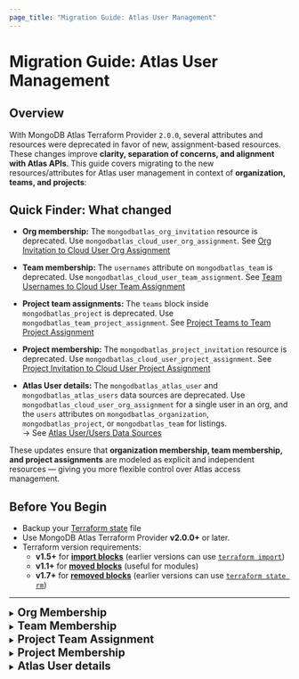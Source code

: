 ```yaml
---
page_title: "Migration Guide: Atlas User Management"
---
```


# Migration Guide: Atlas User Management

## Overview

With MongoDB Atlas Terraform Provider `2.0.0`, several attributes and resources
were deprecated in favor of new, assignment-based resources. These changes
improve **clarity, separation of concerns, and alignment with Atlas APIs**. This
guide covers migrating to the new resources/attributes for Atlas user management
in context of **organization, teams, and projects**:

## Quick Finder: What changed

- **Org membership:** The `mongodbatlas_org_invitation` resource is deprecated.
  Use `mongodbatlas_cloud_user_org_assignment`. See
  [Org Invitation to Cloud User Org Assignment](#org-invitation-to-cloud-user-org-assignment)

- **Team membership:** The `usernames` attribute on `mongodbatlas_team` is
  deprecated. Use `mongodbatlas_cloud_user_team_assignment`. See
  [Team Usernames to Cloud User Team Assignment](#team-usernames-to-cloud-user-team-assignment)

- **Project team assignments:** The `teams` block inside `mongodbatlas_project`
  is deprecated. Use `mongodbatlas_team_project_assignment`. See
  [Project Teams to Team Project Assignment](#project-teams-to-team-project-assignment)

- **Project membership:** The `mongodbatlas_project_invitation` resource is
  deprecated. Use `mongodbatlas_cloud_user_project_assignment`. See
  [Project Invitation to Cloud User Project Assignment](#project-invitation-to-cloud-user-project-assignment)

- **Atlas User details:** The `mongodbatlas_atlas_user` and
  `mongodbatlas_atlas_users` data sources are deprecated. Use
  `mongodbatlas_cloud_user_org_assignment` for a single user in an org, and the
  `users` attributes on `mongodbatlas_organization`, `mongodbatlas_project`, or
  `mongodbatlas_team` for listings.\
  → See [Atlas User/Users Data Sources](#atlas-userusers-data-sources)

These updates ensure that **organization membership, team membership, and
project assignments** are modeled as explicit and independent resources — giving
you more flexible control over Atlas access management.

## Before You Begin

- Backup your
  [Terraform state](https://developer.hashicorp.com/terraform/cli/commands/state)
  file
- Use MongoDB Atlas Terraform Provider **v2.0.0+** or later.
- Terraform version requirements:
  - **v1.5+** for
    **[import blocks](https://developer.hashicorp.com/terraform/language/import)**
    (earlier versions can use
    [`terraform import`](https://developer.hashicorp.com/terraform/cli/import))
  - **v1.1+** for
    **[moved blocks](https://developer.hashicorp.com/terraform/language/moved)**
    (useful for modules)
  - **v1.7+** for
    **[removed blocks](https://developer.hashicorp.com/terraform/language/resources/syntax#removing-resources)**
    (earlier versions can use
    [`terraform state rm`](https://developer.hashicorp.com/terraform/cli/commands/state/rm))

---

<details>
  <summary><span style="font-size:1.4em; font-weight:bold;">Org Membership</span></summary>

## Org Invitation to Cloud User Org Assignment

**Objective**: Migrate from the deprecated `mongodbatlas_org_invitation`
resource and data source to the `mongodbatlas_cloud_user_org_assignment`
resource. If you previously assigned teams via `teams_ids`, also migrate those
to `mongodbatlas_cloud_user_team_assignment`.

### What’s changing?

- `mongodbatlas_org_invitation` only managed invitations and is deprecated. It
  didn’t manage the actual user membership or expose `user_id`.
- New `mongodbatlas_cloud_user_org_assignment` manages the user’s organization
  membership (pending or active) and exposes both `username` and `user_id`. It
  supports import using either `ORG_ID/USERNAME` or `ORG_ID/USER_ID`.
- If you previously used `teams_ids` on invitations, use
  `mongodbatlas_cloud_user_team_assignment` to manage team membership for each
  user.

---

### **Use-case 1**: Existing org invite is still PENDING (resource exists in config)

Original configuration (note: `user_id` does not exist on
`mongodbatlas_org_invitation`):

```terraform
locals {
  org_id  = "<ORG_ID>"
  username = "user1@email.com"
  roles    = ["ORG_MEMBER"]
}

resource "mongodbatlas_org_invitation" "this" {
  username  = local.username
  org_id    = local.org_id
  roles     = local.roles
  # teams_ids = local.team_ids  # if applicable, also see Use-case #3 below
}
```

### Option A) [Recommended] Moved block

#### Step 1: Add `mongodbatlas_cloud_user_org_assignment` and `moved` block

```terraform
resource "mongodbatlas_cloud_user_org_assignment" "this" {
  org_id   = local.org_id
  username = local.username
  roles    = { org_roles = local.roles }
}

moved {
  from = mongodbatlas_org_invitation.this
  to   = mongodbatlas_cloud_user_org_assignment.this
}
```

#### Step 2: Remove `mongodbatlas_org_invitation` from config and state

- With a moved block, `terraform plan` should show the move and no other
  changes. Then `terraform apply`.

#### Module considerations

- For module maintainers: Add the new `mongodbatlas_cloud_user_org_assignment`
  resource inside the module with a `moved {}` block from
  `mongodbatlas_org_invitation` to the new resource, remove current
  `mongodbatlas_org_invitation` resource (Step 2) and publish a new module
  version.
- For module users: Simply bump the module version and run
  `terraform init -upgrade`, then `terraform plan` / `terraform apply`.
  Terraform performs an in-place state move without users writing import blocks
  or touching state.
- Works at any scale (any number of module instances) and keeps the migration
  self-contained within the module. No per-environment import steps are
  required.

### Option B) Import by username

#### Step 1: Add `mongodbatlas_cloud_user_org_assignment` and `import` block

```terraform
resource "mongodbatlas_cloud_user_org_assignment" "this" {
  org_id   = local.org_id
  username = local.username
  roles    = { org_roles = local.roles }
}

import {
  to = mongodbatlas_cloud_user_org_assignment.this
  id = "${local.org_id}/${local.username}"
}
```

#### Step 2: Remove `mongodbatlas_org_invitation` from config and state

- With import, remove the old `mongodbatlas_org_invitation` block and delete it
  from state if still present:
  `terraform state rm mongodbatlas_org_invitation.this`.

#### Module considerations

- Terraform import blocks cannot live inside modules; they must be defined in
  the root module. See
  ([Terraform issue](https://github.com/hashicorp/terraform/issues/33474)).
- Module maintainers cannot ship import steps. Each module user must add
  root-level import blocks for every instance to import, which is error-prone
  and repetitive.
- This creates extra coordination for every environment and workspace. Prefer
  Option A whenever you can modify the module source.

---

### **Use-case 2**: Invitations already ACCEPTED (no `mongodbatlas_org_invitation` in config)

When an invite is accepted, Atlas deletes the underlying invitation. To manage
these users going forward, import them into
`mongodbatlas_cloud_user_org_assignment`.

#### Step 1: Fetch active org users (optional helper)

```terraform
data "mongodbatlas_organization" "org" {
  org_id = var.org_id
}

locals {
  active_users = {
    for u in data.mongodbatlas_organization.org.users :
    u.id => u if u.org_membership_status == "ACTIVE"
  }
}
```

#### Step 2: Define and import `mongodbatlas_cloud_user_org_assignment`

Use the `local.active_users` map defined in Step 1 so you don’t have to manually
curate a list:

```terraform
resource "mongodbatlas_cloud_user_org_assignment" "user" {
  for_each = local.active_users  # key = user_id, value = user object from data source

  org_id   = var.org_id
  username = each.value.username

  # Keep roles aligned with current assignments to avoid drift after import
  roles = {
    org_roles = each.value.roles[0].org_roles
  }
}

# Import existing users (root module only)
import {
  for_each = local.active_users
  to       = mongodbatlas_cloud_user_org_assignment.user[each.key]
  id       = "${var.org_id}/${each.key}"  # org_id/user_id
}
```

#### Module considerations

- Terraform import blocks cannot live inside modules; they must be defined in
  the root module. See
  ([Terraform issue](https://github.com/hashicorp/terraform/issues/33474)).

Run `terraform plan` (you should see import operations), then `terraform apply`.

---

### **Use-case 3**: You also set `teams_ids` on the original invitation

Original configuration where `mongodbatlas_org_invitation` defines `teams_ids`:

```terraform
locals {
  org_id  = "<ORG_ID>"
  username = "user1@email.com"
  roles    = ["ORG_MEMBER"]
}

resource "mongodbatlas_org_invitation" "this" {
  username  = local.username
  org_id    = local.org_id
  roles     = local.roles
  teams_ids = local.team_ids
}
```

Migrate team assignments to `mongodbatlas_cloud_user_team_assignment` in
addition to Use-case 1 or 2 above.

```terraform
variable "team_ids" { type = set(string) }

resource "mongodbatlas_cloud_user_team_assignment" "team" {
  for_each = var.team_ids

  org_id  = local.org_id
  team_id = each.key
  user_id = mongodbatlas_cloud_user_org_assignment.this.user_id
}

# Import existing team assignments (root module only)
import {
  for_each = var.team_ids
  to       = mongodbatlas_cloud_user_team_assignment.team[each.key]
  id       = "${local.org_id}/${each.key}/${local.username}" # OR use user_id in place of username
}
```

Run `terraform plan` (you should see import operations), then `terraform apply`.

Finally, remove any remaining `mongodbatlas_org_invitation` references from
config and state.

---

### Data source migration

Original configuration:

```terraform
locals {
  org_id  = "<ORG_ID>"
  username = "user1@email.com"
}

data "mongodbatlas_org_invitation" "test" {
  org_id        = local.org_id
  username      = local.username
  invitation_id = mongodbatlas_org_invitation.test.invitation_id
}
```

Replace with the new data source:

```terraform
data "mongodbatlas_cloud_user_org_assignment" "user_1" {
  org_id   = local.org_id
  username = local.username
}
```

Then:

1. Run `terraform apply` to ensure the new data source reads correctly.
2. Replace all usages of `data.mongodbatlas_org_invitation.test` with
   `data.mongodbatlas_cloud_user_org_assignment.user_1`.
3. Run `terraform plan` followed by `terraform apply`.

### Examples

For complete, working configurations that mirror the use-cases above, see the
examples in the provider repository:
[migrate_org_invitation_to_cloud_user_org_assignment](https://github.com/mongodb/terraform-provider-mongodbatlas/tree/v2.0.0/examples/migrate_org_invitation_to_cloud_user_org_assignment).
These include root-level setups for multiple approaches (e.g., moved blocks and
imports) across different versions.

### Notes and tips

- Import formats:
  - Org assignment: `ORG_ID/USERNAME` or `ORG_ID/USER_ID`.
  - Team assignment: `ORG_ID/TEAM_ID/USERNAME` or `ORG_ID/TEAM_ID/USER_ID`.
- If you use modules, keep in mind import blocks must be placed at the root
  module.
- After successful migration, ensure no references to
  `mongodbatlas_org_invitation` remain.

</details>

<details>
  <summary><span style="font-size:1.4em; font-weight:bold;">Team Membership</span></summary>

## Team Usernames to Cloud User Team Assignment

**Objective**: Migrate from the deprecated `usernames` attribute on the
`mongodbatlas_team` resource to the new
`mongodbatlas_cloud_user_team_assignment` resource.

### Why should I migrate?

- **Future Compatibility:** The `usernames` attribute on `mongodbatlas_team` is
  deprecated and may be removed in future provider versions. Migrating ensures
  your Terraform configuration remains functional.
- **Flexibility:** Manage teams and user assignments independently, without
  coupling membership changes to team creation or updates.
- **Clarity:** Clear separation between the `mongodbatlas_team` resource (team
  definition) and `mongodbatlas_cloud_user_team_assignment` (membership
  management).

### What’s changing?

- `mongodbatlas_team` included a `usernames` argument that allowed assigning
  users to a team directly inside the resource. This argument is now deprecated.
- New attribute `users` in `mongodbatlas_team` data source can be used to
  retrieve information about all the users assigned to that team.
- `mongodbatlas_cloud_user_team_assignment` manages the user’s team membership
  (pending or active) and exposes both `username` and `user_id`. It supports
  import using either `ORG_ID/TEAM_ID/USERNAME` or `ORG_ID/TEAM_ID/USER_ID`.

---

### From `mongodbatlas_team.usernames` to `mongodbatlas_cloud_user_team_assignment`

#### Original configuration

```terraform
locals {
  usernames = ["user1@email.com", "user2@email.com", "user3@email.com"]
}

resource "mongodbatlas_team" "this" {  
  org_id    = var.org_id  
  name      = var.team_name
  usernames = local.usernames
}
```

#### Step 1: Use `mongodbatlas_team` data source to retrieve user IDs

We first need to retrieve each user's `user_id` via the new `users` attribute in
`mongodbatlas_team` data source.

```terraform
# Use data source to get team members (with user_id)  
locals {
    usernames = ["user1@email.com", "user2@email.com", "user3@email.com"]
    team_assignments = {      
    for user in data.mongodbatlas_team.this.users :      
        user.id => {      
            org_id   = var.org_id
            team_id  = mongodbatlas_team.this.team_id
            user_id  = user.id
        }
    }
}

resource "mongodbatlas_team" "this" {  
    org_id = var.org_id  
    name   = var.team_name
    usernames = local.usernames
} 

data "mongodbatlas_team" "this" {  
    org_id  = var.org_id  
    team_id = mongodbatlas_team.this.team_id  
}
```

#### Step 2: Add `mongodbatlas_cloud_user_team_assignment` and use import blocks

```terraform
locals {
    usernames = ["user1@email.com", "user2@email.com", "user3@email.com"]
    team_assignments = {
    for user in data.mongodbatlas_team.this.users :
        user.id => {
            org_id   = var.org_id
            team_id  = mongodbatlas_team.this.team_id
            user_id  = user.id
        }
    }
}

resource "mongodbatlas_team" "this" {
    org_id = var.org_id
    name   = var.team_name
    usernames = local.usernames
}

data "mongodbatlas_team" "this" {
    org_id  = var.org_id
    team_id = mongodbatlas_team.this.team_id
}
  
# New resource for each (user, team) assignment  
resource "mongodbatlas_cloud_user_team_assignment" "this" {           
    for_each = local.team_assignments

    org_id  = each.value.org_id   
    team_id = each.value.team_id     
    user_id = each.value.user_id  # Use user_id instead of username  
}  
  
# Import existing team-user relationships into the new resource  
import {  
    for_each = local.team_assignments

    to = mongodbatlas_cloud_user_team_assignment.this[each.key] 
    id = "${each.value.org_id}/${each.value.team_id}/${each.value.user_id}" 
}
```

#### Step 3: Remove deprecated `usernames` from `mongodbatlas_team`

Once the new resources are in place:

```terraform
resource "mongodbatlas_team" "this" {  
  org_id = var.org_id  
  name   = "this"  
  # usernames = local.usernames  # Remove this line
}
```

#### Step 4: Run migration

Run `terraform plan` (you should see **import** operations), then
`terraform apply`.

#### Step 5: Update any references to `mongodbatlas_team.usernames`

Before:

```terraform
output "team_usernames" {  
  value = mongodbatlas_team.this.usernames  
}
```

After:

```terraform
output "team_usernames" {  
  value = [for u in data.mongodbatlas_team.this.users : u.username]  
}
```

Run `terraform plan`. There should be **no changes**.

---

### Data source migration

If you previously used the `usernames` attribute in the `data.mongodbatlas_team`
data source:

**Original:**

```terraform
output "team_usernames" {  
  description = "Usernames in the MongoDB Atlas team"  
  value       = data.mongodbatlas_team.this.usernames  
}
```

**Replace with:**

```terraform
output "team_usernames" { 
  description = "Usernames in the MongoDB Atlas team"  
  value = [for u in data.mongodbatlas_team.this.users : u.username]  
}
```

Run `terraform plan`. There should be **no changes**.

---

### Migration using Modules

If you are using modules to manage teams and user assignments to teams,
migrating from `mongodbatlas_team` to the new pattern requires some additional
steps. The main consideration is that the old `mongodbatlas_team.usernames`
attribute now maps to the resource `mongodbatlas_cloud_user_team_assignment`,
hence the `moved` block can't be used. This section demonstrates how to migrate
from a module using the `mongodbatlas_team` resource to a module using both
`mongodbatlas_team` and the new `mongodbatlas_cloud_user_team_assignment`
resources.

**Key points for module users:**

- You must use `terraform import` to bring existing user-team assignments into
  the new resources, even when they are managed inside a module.
- The import command must match the resource address as used in your module
  (e.g., `module.<module_name>.mongodbatlas_cloud_user_team_assignment.<name>`).
- If you were using a list of usernames in your previous configuration, you also
  need to include the `mongodbatlas_team` data source and use the new `users`
  attribute to retrieve the corresponding user IDs, along with team ID, for the
  import to work correctly.

**Example import blocks for modules**

```terraform
import {
   to = module.<module_name>.mongodbatlas_cloud_user_team_assignment.<name>
   # Using USER_ID
   id = "<ORG_ID>/<TEAM_ID>/<USER_ID>"
}

import {
   to = module.<module_name>.mongodbatlas_cloud_user_team_assignment.<name>
   # Using USERNAME
   id = "<ORG_ID>/<TEAM_ID>/<USERNAME>"
}
```

**Example import commands for modules:**

```shell
# Using USER_ID
terraform import 'module.<module_name>.mongodbatlas_cloud_user_team_assignment.<name>' <ORG_ID>/<TEAM_ID>/<USER_ID>

# Using USERNAME
terraform import 'module.<module_name>.mongodbatlas_cloud_user_team_assignment.<name>' <ORG_ID>/<TEAM_ID>/<USERNAME>
```

#### 1. Old Module Usage Example (Using deprecated resources)

```hcl
module "user_team_assignment" {  
  source     = "./old_module"  
  org_id     = var.org_id  
  team_name  = var.team_name  
  usernames  = var.usernames  
}
```

#### 2. New Module Usage Example (Using new resources)

```hcl
data "mongodbatlas_team" "this" {  
  org_id = var.org_id  
  name   = var.team_name
}

locals {  
  team_assigments = {
    for user in data.mongodbatlas_team.this.users :
    user.id => {
      org_id  = var.org_id
      team_id = data.mongodbatlas_team.this.team_id
      user_id = user.id
    }
  }  
}

module "user_team_assignment" {
  source     = "./new_module"
  org_id     = var.org_id
  team_name  = var.team_name
  team_assigments = local.team_assigments
}
```

#### 3. Migration Steps

1. **Add the new module to your configuration:**
   - Add the new module block as shown above, using the same input variables as
     appropriate.
   - Also add the `data.mongodbatlas_team` data source and declare the
     `team_assignments` local variable to retrieve user IDs and team ID.

2. **Import the existing user-team assignments into the new resources:**

- An `import block` (available in Terraform 1.5 and later) can be used to import
  the resource and iterate through a list of users, e.g.:

  ```terraform
  import { 
      for_each = local.team_assigments
      to       = module.user_team_assignment.mongodbatlas_cloud_user_team_assignment.this[each.key]
      id       = "${var.org_id}/${data.mongodbatlas_team.this.team_id}/${each.value.user_id}"
  }
  ```

- Alternatively, use the correct resource addresses for your module and each of
  the user-team assignments:

```shell
terraform import 'module.user_team_assignment.mongodbatlas_cloud_user_team_assignment.this' <ORG_ID>/<TEAM_ID>/<USER_ID>
```

3. **Remove the old module block from your configuration.**
4. **Run `terraform plan` to review the changes.**
   - Ensure that Terraform imports the user-team assignments and does not plan
     to create these.
   - Ensure that Terraform does not plan to destroy and recreate the
     `mongodbatlas_team` resource.
5. **Run `terraform apply` to apply the migration.**

For complete working examples, see:

- [Old module definition](https://github.com/mongodb/terraform-provider-mongodbatlas/tree/v2.0.0/examples/migrate_user_team_assignment/module_maintainer/v1)
  and
  [old module usage](https://github.com/mongodb/terraform-provider-mongodbatlas/tree/v2.0.0/examples/migrate_user_team_assignment/module_user/v1).
- [New module definition](https://github.com/mongodb/terraform-provider-mongodbatlas/tree/v2.0.0/examples/migrate_user_team_assignment/module_maintainer/v2)
  and
  [new module usage](https://github.com/mongodb/terraform-provider-mongodbatlas/tree/v2.0.0/examples/migrate_user_team_assignment/module_user/v2).

---

### Notes and tips

- **Import format** for `mongodbatlas_cloud_user_team_assignment`:

```
ORG_ID/TEAM_ID/USERNAME
ORG_ID/TEAM_ID/USER_ID
```

- **Importing inside modules:** Terraform import blocks cannot live inside
  modules. See
  ([Terraform issue](https://github.com/hashicorp/terraform/issues/33474)). Each
  module user must add root-level import blocks for every instance to import.

- After successful migration, ensure **no references to**
  `mongodbatlas_team.usernames` remain.

---

### FAQ

**Q: Can I assign the same user to multiple teams?** A: Yes, simply create
multiple `mongodbatlas_cloud_user_team_assignment` resources for each team.

**Q: Where can I find a working example?** A: See
[examples/mongodbatlas_cloud_user_team_assignment/main.tf](https://github.com/mongodb/terraform-provider-mongodbatlas/tree/v2.0.0/examples/mongodbatlas_cloud_user_team_assignment/main.tf).

---

### Further Resources

- [Cloud User Team Assignment Resource](https://registry.terraform.io/providers/mongodb/mongodbatlas/latest/docs/resources/cloud_user_team_assignment)

</details>

<details>
  <summary><span style="font-size:1.4em; font-weight:bold;">Project Team Assignment</span></summary>

## Project Teams to Team Project Assignment

**Objective:** Migrate from the deprecated `teams` attribute on the
`mongodbatlas_project` resource to the new
`mongodbatlas_team_project_assignment` resource.

### Why should I migrate?

- **Future compatibility:** The `teams` attribute inside `mongodbatlas_project`
  is deprecated and will be removed in a future provider release.
- **Separation of concerns:** Manage projects and team-to-project role
  assignments independently.
- **Clearer diffs:** Role or team modifications won't require re‑applying the
  entire project resource.

### What's changing?

Historically, `mongodbatlas_project` accepted an inline `teams` block to assign
one or more teams to a project with specific roles. Now, each project-team role
mapping must be managed with `mongodbatlas_team_project_assignment`.

---

### From `mongodbatlas_project.teams` to `mongodbatlas_team_project_assignment`

#### Original configuration

```hcl
locals {  
  team_map = { # team_id => set(role_names)
    <TEAM_ID_1>  = ["GROUP_OWNER"]
    <TEAM_ID_2>  = ["GROUP_READ_ONLY", "GROUP_DATA_ACCESS_READ_WRITE"]
  }
}

resource "mongodbatlas_project" "this" {
  name             = var.project_name
  org_id           = var.org_id
  project_owner_id = var.project_owner_id

  dynamic "teams" {
    for_each = local.team_map
    content {  
      team_id    = teams.key  
      role_names = teams.value  
    }  
  }  
}
```

#### Step 1: Ignore `teams` and remove from configuration

-> **Note:** The `teams` attribute is a `SetNestedBlock` and cannot be marked
`Optional`/`Computed` for a smooth migration. For now, `ignore_changes` is
required during Step 1. Support for removing `teams` entirely will come in a
future Atlas Provider release.

Replace the `mongodbatlas_project.teams` block with:

```hcl
resource "mongodbatlas_project" "this" {  
  name             = var.project_name
  org_id           = var.org_id
  project_owner_id = var.project_owner_id
  
  lifecycle {  
    # Ignore `teams` field as it's deprecated.
    # It can now be managed with the new `mongodbatlas_team_project_assignment` resources
    ignore_changes = ["teams"]  
  }  
}
```

Then run:

```shell
terraform plan  
terraform apply
```

This removes the `teams` block from the config but keeps the assignments in
Atlas unchanged until we explicitly manage them in new resources.

#### Step 2: Add the new `mongodbatlas_team_project_assignment` resources

```hcl
resource "mongodbatlas_project" "this" {  
  name             = var.project_name
  org_id           = var.org_id
  project_owner_id = var.project_owner_id
  
  lifecycle {  
    ignore_changes = ["teams"]  
  }  
}

resource "mongodbatlas_team_project_assignment" "this" {  
  for_each = local.team_map  
  
  project_id = mongodbatlas_project.this.id  
  team_id    = each.key  
  role_names = each.value  
}  
 
import {  
  for_each = local.team_map

  to       = mongodbatlas_team_project_assignment.this[each.key]
  id       = "${mongodbatlas_project.this.id}/${each.key}"
}
```

Run `terraform plan` (you should see **import** operations), then
`terraform apply`.

#### Step 3: Verify and clean up

- After successful import and apply, `terraform plan` should show **no
  changes**.
- Keep the `ignore_changes = ["teams"]` lifecycle rule until the provider
  releases a version without the `teams` argument in `mongodbatlas_project`.

---

### Examples

For complete, working configurations that demonstrate the migration process, see
the examples in the provider repository:
[migrate_team_project_assignment](https://github.com/mongodb/terraform-provider-mongodbatlas/tree/v2.0.0/examples/migrate_team_project_assignment).

The examples include:

- **v1**: Original configuration using deprecated `teams` attribute in
  `mongodbatlas_project` resource.
- **v2**: Final configuration using `mongodbatlas_team_project_assignment`
  resource for team-to-project assignments.

---

### Notes and tips

- **Import format** for `mongodbatlas_team_project_assignment`:

```
PROJECT_ID/TEAM_ID
```

- **Modules:** Terraform import blocks cannot live inside modules
  ([Terraform issue](https://github.com/hashicorp/terraform/issues/33474)).
- If you manage team assignments in modules, import each at the root level using
  the correct resource address (e.g.
  `module.<name>.mongodbatlas_team_project_assignment.<name>`).
- You can use `terraform plan` to confirm imports before applying.

---

### FAQ

**Q: Do I need to delete the old `teams` from state?** A: No — using
`ignore_changes` ensures they remain in Atlas until the provider removes the
field. Then you can drop the lifecycle rule.

---

### Further resources

- [`mongodbatlas_team_project_assignment` docs](https://registry.terraform.io/providers/mongodb/mongodbatlas/latest/docs/resources/team_project_assignment)

</details>

<details>
  <summary><span style="font-size:1.4em; font-weight:bold;">Project Membership</span></summary>

## Project Invitation to Cloud User Project Assignment

**Objective**: Migrate from the deprecated `mongodbatlas_project_invitation`
resource and data source to the `mongodbatlas_cloud_user_project_assignment`
resource.

### What’s changing?

- `mongodbatlas_project_invitation` only managed invitations and is deprecated.
  When the user accepted the invitation and became a project member, the
  underlying invitation entity went away and you needed to remove it from your
  configuration as well. See the resource
  [documentation](https://registry.terraform.io/providers/mongodb/mongodbatlas/latest/docs/resources/project_invitation)
  for more details.
- `mongodbatlas_cloud_user_project_assignment` manages the user’s project
  membership (both invited and active members).
- Pending project invitations are not discoverable with the new APIs. The only
  migration path for existing PENDING invites is to re-create them using
  `mongodbatlas_cloud_user_project_assignment` with the same `username` and
  `roles`.
- For details on the new resource, see the
  `mongodbatlas_cloud_user_project_assignment` resource documentation:
  https://registry.terraform.io/providers/mongodb/mongodbatlas/latest/docs/resources/cloud_user_project_assignment

---

### Migrating PENDING invitations

Original configuration:

```terraform
locals {
  username = "user1@email.com"
  roles    = ["GROUP_READ_ONLY", "GROUP_DATA_ACCESS_READ_ONLY"]
}

resource "mongodbatlas_project_invitation" "this" {
  project_id = var.project_id
  username   = local.username
  roles      = local.roles
}
```

#### Step 1: Add the new resource alongside existing configuration

Add the new resource to re-create the pending invite via the new API:

```terraform
resource "mongodbatlas_cloud_user_project_assignment" "this" {
  project_id = var.project_id
  username   = local.username
  roles      = local.roles
}
```

Use the same `roles` as the original invitation to avoid drift.

#### Step 2: Remove the deprecated resource from the configuration and state

##### Option A) [Recommended] Removed block

Remove the resource block and replace it with a `removed` block to cleanly
remove the old resource from state:

```terraform
removed {
  from = mongodbatlas_project_invitation.this

  lifecycle {
    destroy = false
  }
}
```

##### Option B) Manual state removal

Remove the `mongodbatlas_project_invitation` resource from configuration and
then remove it from the Terraform state using the command line (this does not
affect the actual invitation in Atlas):

```bash
terraform state rm mongodbatlas_project_invitation.this
```

#### Step 3: Apply the changes

Run `terraform apply` to create the assignment with the new resource.
Afterwards, run `terraform plan` and ensure no further changes are pending.

---

### Examples

For complete, working configurations that demonstrate the migration process, see
the examples in the provider repository:
[migrate_project_invitation_to_cloud_user_project_assignment](https://github.com/mongodb/terraform-provider-mongodbatlas/tree/v2.0.0/examples/migrate_project_invitation_to_cloud_user_project_assignment).

The examples include:

- **v1**: Original configuration using deprecated
  `mongodbatlas_project_invitation`
- **v2**: Migration phase with re-creation using new resource and clean state
  removal
- **v3**: Final clean configuration using only
  `mongodbatlas_cloud_user_project_assignment`

These examples provide practical validation of the migration steps and
demonstrate the re-creation approach for pending invitations.

---

### Notes and tips

- After successful migration, ensure no references to
  `mongodbatlas_project_invitation` remain in configuration or state.
- Pending invitations are not discoverable by the new APIs and resources; there
  is no data source replacement for reading pending invites. Re-create them
  using the new resource as shown above.
- For additional details on how accepted invitations are handled, see the
  `mongodbatlas_project_invitation` resource
  [documentation](https://registry.terraform.io/providers/mongodb/mongodbatlas/latest/docs/resources/project_invitation).

</details>

<details>
  <summary><span style="font-size:1.4em; font-weight:bold;">Atlas User details</span></summary>

## Atlas User/Users Data Sources

**Objective**: Migrate from the deprecated `mongodbatlas_atlas_user` and
`mongodbatlas_atlas_users` data sources to their respective replacements.

### What’s changing?

- `mongodbatlas_atlas_user` returned a user profile by `user_id` or `username`
  and is deprecated. Replace it with `mongodbatlas_cloud_user_org_assignment`
  which reads a user's assignment in a specific organization using either
  `username` or `user_id` together with `org_id`. For details, see the
  `mongodbatlas_cloud_user_org_assignment` data source
  [documentation](../data-sources/cloud_user_org_assignment).

- `mongodbatlas_atlas_users` returned lists of users by `org_id`, `project_id`,
  or `team_id` and is deprecated. Replace it with the `users` attribute
  available on `mongodbatlas_organization`, `mongodbatlas_project`, or
  `mongodbatlas_team` data sources, respectively. The resulting `users` list now
  includes both active and pending users.
- Attribute structure differences: The new organization users API does not
  return `email_address` as a separate field and replaces the consolidated
  `roles` with structured `org_roles` and `project_role_assignments`.

---

### Migrate reads to `mongodbatlas_cloud_user_org_assignment`

Original configuration:

```terraform
data "mongodbatlas_atlas_user" "test" {
  user_id = "<USER_ID>"
}

# OR

data "mongodbatlas_atlas_user" "test" {
  username = "<USERNAME>"
}
```

#### Step 1: Add the new data source alongside the existing one

Use either `username` or `user_id` with the target `org_id`:

```terraform
# Keep existing data source temporarily
data "mongodbatlas_atlas_user" "test" {
  user_id = "<USER_ID>"
}

# Add new data source
data "mongodbatlas_cloud_user_org_assignment" "user_1" {
  user_id = "<USER_ID>"
  org_id  = "<ORGANIZATION_ID>"
}
```

#### Step 2: Verify the new data source works

Run `terraform plan` to ensure the new data source will read correctly without
errors.

#### Step 3: Replace references incrementally

Replace references from `data.mongodbatlas_atlas_user.test` to
`data.mongodbatlas_cloud_user_org_assignment.user_1`.

**Important**: Update attribute references as the structure has changed:

Key attribute changes:

| Old Attribute                  | New Attribute                                     |
| ------------------------------ | ------------------------------------------------- |
| `email_address`                | `username`                                        |
| `roles` (filtered by org_id)   | `roles.org_roles`                                 |
| `roles` (filtered by group_id) | `roles.project_role_assignments[*].project_roles` |

**Examples**:

- Email: `data.mongodbatlas_atlas_user.test.email_address` →
  `data.mongodbatlas_cloud_user_org_assignment.user_1.username`
- Org roles: Use
  `data.mongodbatlas_cloud_user_org_assignment.user_1.roles.org_roles` directly
- Project roles: Access via `roles.project_role_assignments` list, filtering by
  `project_id` as needed

#### Step 4: Remove the old data source

Once all references are updated and working, remove the old data source from
your configuration:

```terraform
# Remove this block
# data "mongodbatlas_atlas_user" "test" {
#   user_id = "<USER_ID>"
# }
```

#### Step 5: Apply and verify

Run `terraform plan` to ensure no unexpected changes, then `terraform apply`.

---

### Migrate list reads from `mongodbatlas_atlas_users`

Original configuration:

```terraform
data "mongodbatlas_atlas_users" "test" {
  org_id = "<ORG_ID>"
}

# OR

data "mongodbatlas_atlas_users" "test" {
  project_id = "<PROJECT_ID>"
}

# OR

data "mongodbatlas_atlas_users" "test" {
  team_id = "<TEAM_ID>"
  org_id  = "<ORG_ID>"
}
```

#### Step 1: Add new data sources alongside existing ones

Add the appropriate replacement data source(s) while keeping the old one
temporarily:

Organization users:

```terraform
# Keep existing temporarily
data "mongodbatlas_atlas_users" "test" {
  org_id = "<ORG_ID>"
}

# Add new data source
data "mongodbatlas_organization" "org" {
  org_id = "<ORG_ID>"
}

locals {
  org_users = data.mongodbatlas_organization.org.users
}
```

Project users:

```terraform
# Keep existing temporarily  
data "mongodbatlas_atlas_users" "test" {
  project_id = "<PROJECT_ID>"
}

# Add new data source
data "mongodbatlas_project" "proj" {
  project_id = "<PROJECT_ID>"
}

locals {
  project_users = data.mongodbatlas_project.proj.users
}
```

Team users:

```terraform
# Keep existing temporarily
data "mongodbatlas_atlas_users" "test" {
  team_id = "<TEAM_ID>"
  org_id  = "<ORG_ID>"
}

# Add new data source
data "mongodbatlas_team" "team" {
  team_id = "<TEAM_ID>"
  org_id  = "<ORG_ID>"
}

locals {
  team_users = data.mongodbatlas_team.team.users
}
```

#### Step 2: Verify new data sources work

Run `terraform plan` to ensure the new data sources read correctly and return
expected user data.

#### Step 3: Replace references incrementally

Replace `data.mongodbatlas_atlas_users.test.results` with the appropriate
`...users` collection above.

**Important**: Update attribute references as the structure has changed:

| Old Attribute                 | New Attribute                                  |
| ----------------------------- | ---------------------------------------------- |
| `results[*].email_address`    | `users[*].username`                            |
| `results[*].roles` (filtered) | `users[*].roles.org_roles` or `users[*].roles` |

**Examples**:

- Email list: `data.mongodbatlas_atlas_users.test.results[*].email_address` →
  `data.mongodbatlas_organization.org.users[*].username`
- User list: `data.mongodbatlas_atlas_users.test.results` →
  `data.mongodbatlas_organization.org.users` (or `.project.proj.users`,
  `.team.team.users`)
- Org roles: Use `users[*].roles.org_roles` from organization data source
- Project roles: Use `users[*].roles` from project data source, or
  `users[*].roles.project_role_assignments` from organization data source

#### Step 4: Remove the old data source

Once all references are updated and working, remove the old data source from
your configuration:

```terraform
# Remove this block
# data "mongodbatlas_atlas_users" "test" {
#   org_id = "<ORG_ID>"
# }
```

#### Step 5: Apply and verify

Run `terraform plan` to ensure no unexpected changes, then `terraform apply`.

---

### Examples

For complete, working configurations that demonstrate the migration process, see
the examples in the provider repository:
[migrate_atlas_user_and_atlas_users](https://github.com/mongodb/terraform-provider-mongodbatlas/tree/v2.0.0/examples/migrate_atlas_user_and_atlas_users).

The examples include:

- **v1**: Original configuration using deprecated data sources
- **v2**: Migration phase with side-by-side comparison and validation
- **v3**: Final clean configuration using only new data sources

These examples provide practical validation of the migration steps and
demonstrate the attribute mappings in working Terraform code.

---

### Notes

- The new data source requires the `org_id` context to read the user's
  organization assignment.
- After migration, ensure no remaining references to `mongodbatlas_atlas_user`
  exist in your configuration.

</details>
